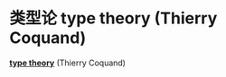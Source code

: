 # 类型论 type theory (Thierry Coquand)

[**type theory**](https://plato.stanford.edu/entries/type-theory/) (Thierry Coquand)
